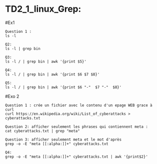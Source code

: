 # TD2_1_linux_Grep: 

#Ex1

```
Question 1 :
ls -l

```

```
Q2:
ls -l | grep bin

```


```
Q3:
ls -l / | grep bin | awk '{print $5}'
```


```
Q4:
ls -l / | grep bin | awk '{print $6 $7 $8}'
```

```
Q5: 
ls -l / | grep bin | awk '{print $6 "-"  $7 "-"  $8}'
```





#Exo 2 

```
Question 1 : crée un fichier avec le contenu d'un epage WEB grace à curl
curl https://en.wikipedia.org/wiki/List_of_cyberattacks > cyberattacks.txt
```

```
Question 2: afficher seulement les phrases qui contiennent meta :
cat cyberattacks.txt | grep "meta"
```

```
Question 3: afficher seulement meta et le mot d'après 
grep -o -E "meta [[:alpha:]]+" cyberattacks.txt
```
```
Q4:
grep -o -E "meta [[:alpha:]]+" cyberattacks.txt | awk '{print$2}'
```



